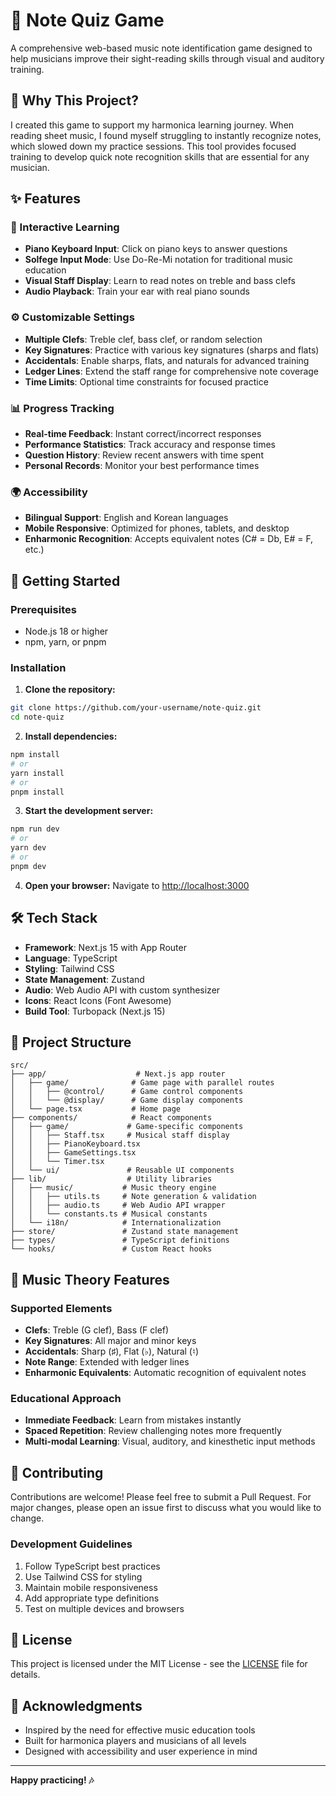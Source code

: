 # 🎵 Note Quiz Game

A comprehensive web-based music note identification game designed to help musicians improve their sight-reading skills through visual and auditory training.

## 🎯 Why This Project?

I created this game to support my harmonica learning journey. When reading sheet music, I found myself struggling to instantly recognize notes, which slowed down my practice sessions. This tool provides focused training to develop quick note recognition skills that are essential for any musician.

## ✨ Features

### 🎹 Interactive Learning

- **Piano Keyboard Input**: Click on piano keys to answer questions
- **Solfege Input Mode**: Use Do-Re-Mi notation for traditional music education
- **Visual Staff Display**: Learn to read notes on treble and bass clefs
- **Audio Playback**: Train your ear with real piano sounds

### ⚙️ Customizable Settings

- **Multiple Clefs**: Treble clef, bass clef, or random selection
- **Key Signatures**: Practice with various key signatures (sharps and flats)
- **Accidentals**: Enable sharps, flats, and naturals for advanced training
- **Ledger Lines**: Extend the staff range for comprehensive note coverage
- **Time Limits**: Optional time constraints for focused practice

### 📊 Progress Tracking

- **Real-time Feedback**: Instant correct/incorrect responses
- **Performance Statistics**: Track accuracy and response times
- **Question History**: Review recent answers with time spent
- **Personal Records**: Monitor your best performance times

### 🌍 Accessibility

- **Bilingual Support**: English and Korean languages
- **Mobile Responsive**: Optimized for phones, tablets, and desktop
- **Enharmonic Recognition**: Accepts equivalent notes (C# = Db, E# = F, etc.)

## 🚀 Getting Started

### Prerequisites

- Node.js 18 or higher
- npm, yarn, or pnpm

### Installation

1. **Clone the repository:**

```bash
git clone https://github.com/your-username/note-quiz.git
cd note-quiz
```

2. **Install dependencies:**

```bash
npm install
# or
yarn install
# or
pnpm install
```

3. **Start the development server:**

```bash
npm run dev
# or
yarn dev
# or
pnpm dev
```

4. **Open your browser:**
   Navigate to [http://localhost:3000](http://localhost:3000)

## 🛠️ Tech Stack

- **Framework**: Next.js 15 with App Router
- **Language**: TypeScript
- **Styling**: Tailwind CSS
- **State Management**: Zustand
- **Audio**: Web Audio API with custom synthesizer
- **Icons**: React Icons (Font Awesome)
- **Build Tool**: Turbopack (Next.js 15)

## 📁 Project Structure

```
src/
├── app/                    # Next.js app router
│   ├── game/              # Game page with parallel routes
│   │   ├── @control/      # Game control components
│   │   └── @display/      # Game display components
│   └── page.tsx           # Home page
├── components/            # React components
│   ├── game/             # Game-specific components
│   │   ├── Staff.tsx     # Musical staff display
│   │   ├── PianoKeyboard.tsx
│   │   ├── GameSettings.tsx
│   │   └── Timer.tsx
│   └── ui/               # Reusable UI components
├── lib/                  # Utility libraries
│   ├── music/           # Music theory engine
│   │   ├── utils.ts     # Note generation & validation
│   │   ├── audio.ts     # Web Audio API wrapper
│   │   └── constants.ts # Musical constants
│   └── i18n/            # Internationalization
├── store/               # Zustand state management
├── types/               # TypeScript definitions
└── hooks/               # Custom React hooks
```

## 🎵 Music Theory Features

### Supported Elements

- **Clefs**: Treble (G clef), Bass (F clef)
- **Key Signatures**: All major and minor keys
- **Accidentals**: Sharp (♯), Flat (♭), Natural (♮)
- **Note Range**: Extended with ledger lines
- **Enharmonic Equivalents**: Automatic recognition of equivalent notes

### Educational Approach

- **Immediate Feedback**: Learn from mistakes instantly
- **Spaced Repetition**: Review challenging notes more frequently
- **Multi-modal Learning**: Visual, auditory, and kinesthetic input methods

## 🤝 Contributing

Contributions are welcome! Please feel free to submit a Pull Request. For major changes, please open an issue first to discuss what you would like to change.

### Development Guidelines

1. Follow TypeScript best practices
2. Use Tailwind CSS for styling
3. Maintain mobile responsiveness
4. Add appropriate type definitions
5. Test on multiple devices and browsers

## 📄 License

This project is licensed under the MIT License - see the [LICENSE](LICENSE) file for details.

## 🙏 Acknowledgments

- Inspired by the need for effective music education tools
- Built for harmonica players and musicians of all levels
- Designed with accessibility and user experience in mind

---

**Happy practicing! 🎶**
